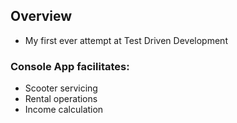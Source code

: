 ## Overview
- My first ever attempt at Test Driven Development
### Console App facilitates:
- Scooter servicing
- Rental operations
- Income calculation
